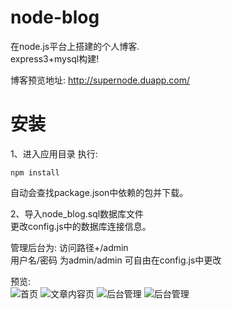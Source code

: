 node-blog
=========

在node.js平台上搭建的个人博客.  
express3+mysql构建!   

博客预览地址: http://supernode.duapp.com/   

安装
=======
1、进入应用目录 执行:
```
npm install 
````
自动会查找package.json中依赖的包并下载。

2、导入node_blog.sql数据库文件   
更改config.js中的数据库连接信息。


管理后台为: 访问路径+/admin   
用户名/密码 为admin/admin   可自由在config.js中更改

预览:   
![首页](https://raw.github.com/silenceper/node-blog/master/public/uploads/201312152051.png)
![文章内容页](https://raw.github.com/silenceper/node-blog/master/public/uploads/201312152050.png)
![后台管理](https://raw.github.com/silenceper/node-blog/master/public/uploads/20131215203339.png)
![后台管理](https://raw.github.com/silenceper/node-blog/master/public/uploads/20131215203526.png)





